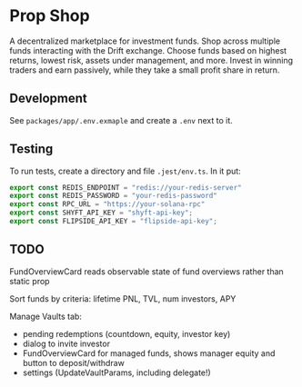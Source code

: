 # Prop Shop

A decentralized marketplace for investment funds. Shop across multiple funds interacting with the Drift exchange.
Choose funds based on highest returns, lowest risk, assets under management, and more.
Invest in winning traders and earn passively, while they take a small profit share in return.

## Development

See `packages/app/.env.exmaple` and create a `.env` next to it.

## Testing

To run tests, create a directory and file `.jest/env.ts`.
In it put:

```typescript
export const REDIS_ENDPOINT = "redis://your-redis-server"
export const REDIS_PASSWORD = "your-redis-password"
export const RPC_URL = "https://your-solana-rpc"
export const SHYFT_API_KEY = "shyft-api-key";
export const FLIPSIDE_API_KEY = "flipside-api-key";
```

## TODO

FundOverviewCard reads observable state of fund overviews rather than static prop

Sort funds by criteria: lifetime PNL, TVL, num investors, APY

Manage Vaults tab:

- pending redemptions (countdown, equity, investor key)
- dialog to invite investor
- FundOverviewCard for managed funds, shows manager equity and button to deposit/withdraw
- settings (UpdateVaultParams, including delegate!)